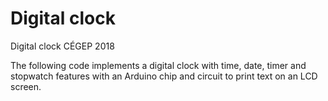 # Digital clock
Digital clock CÉGEP 2018

The following code implements a digital clock with time, date, timer and stopwatch features with an Arduino chip and circuit to print text on an LCD screen. 
